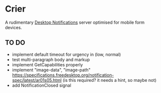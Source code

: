 # Crier

A rudimentary [Desktop
Notifications](https://specifications.freedesktop.org/notification-spec/latest/ar01s02.html)
server optimised for mobile form devices.

## TO DO

- implement default timeout for urgency in (low, normal)
- test multi-paragraph body and markup
- implement GetCapabilities properly
- implement "image-data", "image-path" https://specifications.freedesktop.org/notification-spec/latest/ar01s05.html (is this required? it needs a hint, so maybe not)
- add NotificationClosed signal
